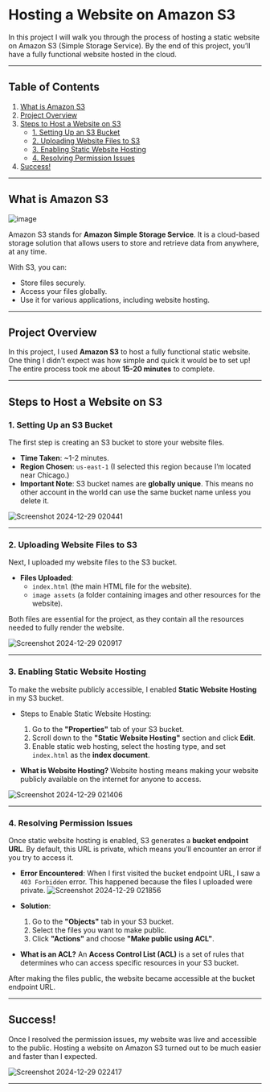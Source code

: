 # Hosting a Website on Amazon S3

In this project I will walk you through the process of hosting a static website on Amazon S3 (Simple Storage Service). By the end of this project, you’ll have a fully functional website hosted in the cloud.

---

## Table of Contents

1. [What is Amazon S3](#what-is-amazon-s3)
2. [Project Overview](#project-overview)
3. [Steps to Host a Website on S3](#steps-to-host-a-website-on-s3)
   - [1. Setting Up an S3 Bucket](#1-setting-up-an-s3-bucket)
   - [2. Uploading Website Files to S3](#2-uploading-website-files-to-s3)
   - [3. Enabling Static Website Hosting](#3-enabling-static-website-hosting)
   - [4. Resolving Permission Issues](#4-resolving-permission-issues)
4. [Success!](#success)

---

## What is Amazon S3
![image](https://github.com/user-attachments/assets/de6bd154-6a7b-4902-892c-baf69b5c31ef)


Amazon S3 stands for **Amazon Simple Storage Service**. It is a cloud-based storage solution that allows users to store and retrieve data from anywhere, at any time. 

With S3, you can:
- Store files securely.
- Access your files globally.
- Use it for various applications, including website hosting.

---

## Project Overview

In this project, I used **Amazon S3** to host a fully functional static website. One thing I didn’t expect was how simple and quick it would be to set up! The entire process took me about **15-20 minutes** to complete.

---

## Steps to Host a Website on S3

### 1. Setting Up an S3 Bucket

The first step is creating an S3 bucket to store your website files.

- **Time Taken**: ~1-2 minutes.
- **Region Chosen**: `us-east-1` (I selected this region because I’m located near Chicago.)
- **Important Note**: S3 bucket names are **globally unique**. This means no other account in the world can use the same bucket name unless you delete it.

![Screenshot 2024-12-29 020441](https://github.com/user-attachments/assets/707dc109-af4c-4abb-b46f-bcbaa6e1004c)

---

### 2. Uploading Website Files to S3

Next, I uploaded my website files to the S3 bucket.

- **Files Uploaded**:
  - `index.html` (the main HTML file for the website).
  - `image assets` (a folder containing images and other resources for the website).

Both files are essential for the project, as they contain all the resources needed to fully render the website.

![Screenshot 2024-12-29 020917](https://github.com/user-attachments/assets/27725b67-7a4e-4da3-897e-a52fcc504edc)

---

### 3. Enabling Static Website Hosting

To make the website publicly accessible, I enabled **Static Website Hosting** in my S3 bucket.

- Steps to Enable Static Website Hosting:
  1. Go to the **"Properties"** tab of your S3 bucket.
  2. Scroll down to the **"Static Website Hosting"** section and click **Edit**.
  3. Enable static web hosting, select the hosting type, and set `index.html` as the **index document**.

- **What is Website Hosting?**
  Website hosting means making your website publicly available on the internet for anyone to access.

![Screenshot 2024-12-29 021406](https://github.com/user-attachments/assets/ac581c4d-4437-4d7d-95bb-16ee4db492f5)


---

### 4. Resolving Permission Issues

Once static website hosting is enabled, S3 generates a **bucket endpoint URL**. By default, this URL is private, which means you’ll encounter an error if you try to access it.

- **Error Encountered**: When I first visited the bucket endpoint URL, I saw a `403 Forbidden` error. This happened because the files I uploaded were private.
![Screenshot 2024-12-29 021856](https://github.com/user-attachments/assets/07b066d6-91bb-498c-b44b-9baa1721fc66)

- **Solution**:
  1. Go to the **"Objects"** tab in your S3 bucket.
  2. Select the files you want to make public.
  3. Click **"Actions"** and choose **"Make public using ACL"**.

- **What is an ACL?**
  An **Access Control List (ACL)** is a set of rules that determines who can access specific resources in your S3 bucket.

After making the files public, the website became accessible at the bucket endpoint URL.

---

## Success!

Once I resolved the permission issues, my website was live and accessible to the public. Hosting a website on Amazon S3 turned out to be much easier and faster than I expected.

![Screenshot 2024-12-29 022417](https://github.com/user-attachments/assets/0ed249f0-0ff0-4092-8060-cc9a0144438d)

---
